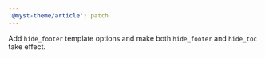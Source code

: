 ```yaml
---
'@myst-theme/article': patch
---
```


Add `hide_footer` template options and make both `hide_footer` and `hide_toc` take effect.
